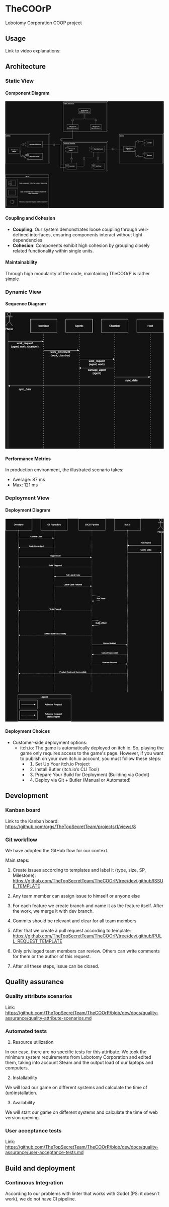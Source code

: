 # TheCOOrP
Lobotomy Corporation COOP project

## Usage

Link to video explanations: 

## Architecture

### Static View

#### Component Diagram
![Component Diagram](docs/architecture/static-view/Static_View.png)

#### Coupling and Cohesion
- **Coupling**: Our system demonstrates loose coupling through well-defined interfaces, ensuring components interact without tight dependencies
- **Cohesion**: Components exhibit high cohesion by grouping closely related functionality within single units.

#### Maintainability
Through high modularity of the code, maintaining TheCOOrP is rather simple

### Dynamic View

#### Sequence Diagram
![Component Diagram](docs/architecture/dynamic-view/Dynamic_View.png)

#### Performance Metrics
In production environment, the illustrated scenario takes:
- Average: 87 ms
- Max: 121 ms

### Deployment View

#### Deployment Diagram
![Component Diagram](docs/architecture/deployment-view/Deployment_View.png)

#### Deployment Choices
- Customer-side deployment options:
  - itch.io: The game is automatically deployed on itch.io. So, playing the game only requires access to the game's page.
	However, if you want to publish on your own itch.io account, you must follow these steps:
	- 1. Set Up Your itch.io Project
	- 2. Install Butler (itch.io’s CLI Tool)
	- 3. Prepare Your Build for Deployment (Building via Godot)
	- 4. Deploy via Git + Butler (Manual or Automated)


## Development

### Kanban board

Link to the Kanban board:
https://github.com/orgs/TheTopSecretTeam/projects/1/views/8

### Git workflow

We have adopted the GitHub flow for our context.

Main steps:

1. Сreate issues according to templates and label it (type, size, SP, Milestone): https://github.com/TheTopSecretTeam/TheCOOrP/tree/dev/.github/ISSUE_TEMPLATE

2. Any team member can assign issue to himself or anyone else

3. For each feature we create branch and name it as the feature itself. After the work, we merge it with dev branch.

4. Commits should be relevant and clear for all team members

5. After that we create a pull request according to template: https://github.com/TheTopSecretTeam/TheCOOrP/tree/dev/.github/PULL_REQUEST_TEMPLATE

6. Only privileged team members can review. Others can write comments for them or the author of this request.

7. After all these steps, issue can be closed.

## Quality assurance

### Quality attribute scenarios

Link: https://github.com/TheTopSecretTeam/TheCOOrP/blob/dev/docs/quality-assurance/quality-attribute-scenarios.md

### Automated tests

1. Resource utilization

In our case, there are no specific tests for this attribute. We took the minimum system requirements from Lobotomy Corporation and edited them, taking into account Steam and the output load of our laptops and computers.

2. Installability

We will load our game on different systems and calculate the time of (un)installation.

3. Availability

We will start our game on different systems and calculate the time of web version opening.

### User acceptance tests

Link: https://github.com/TheTopSecretTeam/TheCOOrP/blob/dev/docs/quality-assurance/user-acceptance-tests.md

## Build and deployment

### Continuous Integration

According to our problems with linter that works with Godot (PS: it doesn`t work), we do not have CI pipeline.
